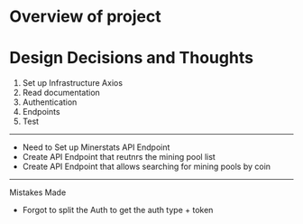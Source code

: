 # Overview of project

# Design Decisions and Thoughts

1. Set up Infrastructure
   Axios
2. Read documentation
3. Authentication
4. Endpoints
5. Test

---

- Need to Set up Minerstats API Endpoint
- Create API Endpoint that reutnrs the mining pool list
- Create API Endpoint that allows searching for mining pools by coin

---

Mistakes Made

- Forgot to split the Auth to get the auth type + token

